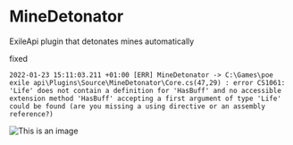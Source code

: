 # MineDetonator
ExileApi plugin that detonates mines automatically

fixed
```
2022-01-23 15:11:03.211 +01:00 [ERR] MineDetonator -> C:\Games\poe exile api\Plugins\Source\MineDetonator\Core.cs(47,29) : error CS1061: 'Life' does not contain a definition for 'HasBuff' and no accessible extension method 'HasBuff' accepting a first argument of type 'Life' could be found (are you missing a using directive or an assembly reference?)
```

![This is an image](/electrocat.png)

